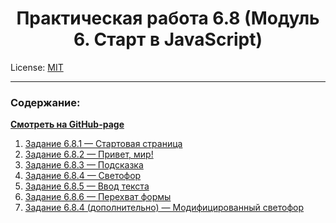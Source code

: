 <!-- SkillFactory PHPDEV-34 Рыков Денис-->

<h1 align="center">Практическая работа 6.8 (Модуль 6. Старт в JavaScript)</h1>

License: [MIT](./license.md "Смотреть лицензию")

---

### Содержание:

**[Смотреть на GitHub-page](https://denor74.github.io/SF-PR-6-8/)**

1. [Задание 6.8.1 — Стартовая страница](index.html)
2. [Задание 6.8.2 — Привет, мир!](task1)
3. [Задание 6.8.3 — Подсказка](task2)
4. [Задание 6.8.4 — Светофор](task3)
5. [Задание 6.8.5 — Ввод текста](task4)
6. [Задание 6.8.6 — Перехват формы](task5)
6. [Задание 6.8.4 (дополнительно) — Модифицированный светофор](task6)